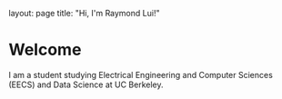 layout: page
title: "Hi, I'm Raymond Lui!"

# Welcome

I am a student studying Electrical Engineering and Computer Sciences (EECS) and Data Science at UC Berkeley. 
